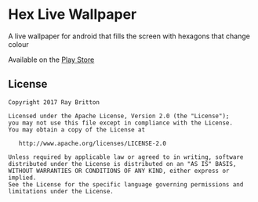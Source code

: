 # Hex Live Wallpaper

A live wallpaper for android that fills the screen with hexagons that change colour

Available on the [Play Store](https://play.google.com/store/apps/details?id=com.moorhenapps.bluehex)

## License

```
Copyright 2017 Ray Britton

Licensed under the Apache License, Version 2.0 (the "License");
you may not use this file except in compliance with the License.
You may obtain a copy of the License at

   http://www.apache.org/licenses/LICENSE-2.0

Unless required by applicable law or agreed to in writing, software
distributed under the License is distributed on an "AS IS" BASIS,
WITHOUT WARRANTIES OR CONDITIONS OF ANY KIND, either express or implied.
See the License for the specific language governing permissions and
limitations under the License.
```